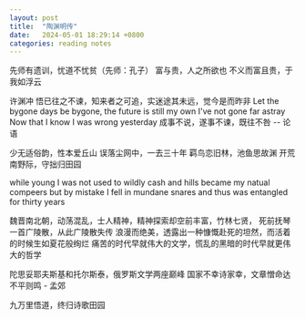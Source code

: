 ```yaml
---
layout: post
title:  "陶渊明传"
date:   2024-05-01 18:29:14 +0800
categories: reading notes
---
```


先师有遗训，忧道不忧贫（先师：孔子）
富与贵，人之所欲也
不义而富且贵，于我如浮云


许渊冲
悟已往之不谏，知来者之可追，实迷途其未远，觉今是而昨非
Let the bygone days be bygone, the future is still my own
I've not gone far astray
Now that I know I was wrong yesterday
成事不说，遂事不谏，既往不咎 -- 论语

少无适俗韵，性本爱丘山
误落尘网中，一去三十年
羁鸟恋旧林，池鱼思故渊
开荒南野际，守拙归田园

while young I was not used to wildly cash
and hills became my natual compeers
but by mistake I fell in mundane snares 
and thus was entangled for thirty years

魏晋南北朝，动荡混乱，士人精神，精神探索却空前丰富，竹林七贤，
死前抚琴一首广陵散，从此广陵散失传 浪漫而绝美，透露出一种慷慨赴死的坦然，而活着的时候生如夏花般绚烂
痛苦的时代早就伟大的文学，慌乱的黑暗的时代早就更伟大的哲学

陀思妥耶夫斯基和托尔斯泰，俄罗斯文学两座巅峰
国家不幸诗家幸，文章憎命达
不平则鸣 - 孟郊

九万里悟道，终归诗歌田园







